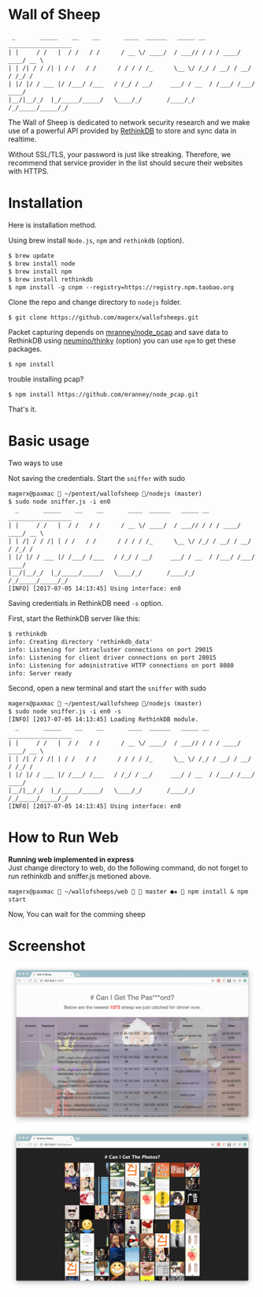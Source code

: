 Wall of Sheep
=============
```
 _       _____    __    __       ____  ______   _____ __  __________________
| |     / /   |  / /   / /      / __ \/ ____/  / ___// / / / ____/ ____/ __ \
| | /| / / /| | / /   / /      / / / / /_      \__ \/ /_/ / __/ / __/ / /_/ /
| |/ |/ / ___ |/ /___/ /___   / /_/ / __/     ___/ / __  / /___/ /___/ ____/
|__/|__/_/  |_/_____/_____/   \____/_/       /____/_/ /_/_____/_____/_/

```
The Wall of Sheep is dedicated to network security research and we make use of a powerful API provided by [RethinkDB](http://www.rethinkdb.com/) to store and sync data in realtime.

Without SSL/TLS, your password is just like streaking. Therefore, we recommend that service provider in the list should secure their websites with HTTPS.

Installation
=============

Here is installation method.

Using brew install `Node.js`, `npm` and `rethinkdb` (option).

```
$ brew update
$ brew install node
$ brew install npm
$ brew install rethinkdb
$ npm install -g cnpm --registry=https://registry.npm.taobao.org
```

Clone the repo and change directory to `nodejs` folder.

```
$ git clone https://github.com/magerx/wallofsheeps.git
```

Packet capturing depends on [mranney/node_pcap](https://github.com/mranney/node_pcap) and save data to RethinkDB using [neumino/thinky](https://github.com/neumino/thinky) (option) you can use `npm` to get these packages.

```
$ npm install
```
trouble installing pcap?

```
$ npm install https://github.com/mranney/node_pcap.git
```
That's it.

Basic usage
=============

Two ways to use

Not saving the credentials. Start the `sniffer` with sudo

```
magerx@paxmac  ~/pentest/wallofsheep /nodejs (master)
$ sudo node sniffer.js -i en0
  _       _____    __    __       ____  ______   _____ __  __________________
| |     / /   |  / /   / /      / __ \/ ____/  / ___// / / / ____/ ____/ __ \
| | /| / / /| | / /   / /      / / / / /_      \__ \/ /_/ / __/ / __/ / /_/ /
| |/ |/ / ___ |/ /___/ /___   / /_/ / __/     ___/ / __  / /___/ /___/ ____/
|__/|__/_/  |_/_____/_____/   \____/_/       /____/_/ /_/_____/_____/_/
[INFO] [2017-07-05 14:13:45] Using interface: en0
```


Saving credentials in RethinkDB need `-s` option.

First, start the RethinkDB server like this:

```
$ rethinkdb
info: Creating directory 'rethinkdb_data'
info: Listening for intracluster connections on port 29015
info: Listening for client driver connections on port 28015
info: Listening for administrative HTTP connections on port 8080
info: Server ready
```

Second, open a new terminal and start the `sniffer` with sudo

```
magerx@paxmac  ~/pentest/wallofsheep /nodejs (master)
$ sudo node sniffer.js -i en0 -s
[INFO] [2017-07-05 14:13:45] Loading RethinkDB module.
  _       _____    __    __       ____  ______   _____ __  __________________
| |     / /   |  / /   / /      / __ \/ ____/  / ___// / / / ____/ ____/ __ \
| | /| / / /| | / /   / /      / / / / /_      \__ \/ /_/ / __/ / __/ / /_/ /
| |/ |/ / ___ |/ /___/ /___   / /_/ / __/     ___/ / __  / /___/ /___/ ____/
|__/|__/_/  |_/_____/_____/   \____/_/       /____/_/ /_/_____/_____/_/
[INFO] [2017-07-05 14:13:45] Using interface: en0
```
How to Run Web
==============

**Running web implemented in express**  
Just change directory to web, do the following command, do not forget to run rethinkdb and sniffer.js metioned above.

```
magerx@paxmac  ~/wallofsheeps/web   master ●✚  npm install & npm start
```
Now, You can wait for the comming sheep

Screenshot
===========
![wallofsheep](screenshot/password.jpg)
![wallofsheep](screenshot/photos.jpg)
